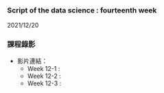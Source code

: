 ### Script of the data science : fourteenth week 
2021/12/20

### 課程錄影
* 影片連結： 
  * Week 12-1 : 
  * Week 12-2 : 
  * Week 12-3 : 
